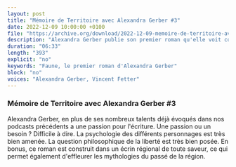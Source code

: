 ```yaml
---
layout: post
title: "Mémoire de Territoire avec Alexandra Gerber #3"
date: 2022-12-09 10:00:00 +0100
file: "https://archive.org/download/2022-12-09-memoire-de-territoire-avec-alexandra-gerber-3/3.mp3"
description: "Alexandra Gerber publie son premier roman qu'elle voit comme une renaissance de sa propre personne. Un roman d'une remarquable qualité."
duration: "06:33" 
length: "393"
explicit: "no" 
keywords: "Faune, le premier roman d'Alexandra Gerber"
block: "no" 
voices: "Alexandra Gerber, Vincent Fetter"
---
```

### Mémoire de Territoire avec Alexandra Gerber #3

Alexandra Gerber, en plus de ses nombreux talents déjà évoqués dans nos podcasts précédents a une passion pour l'écriture. Une passion ou un besoin ? Difficile à dire.
La psychologie des différents personnages est très bien amenée. La question philosophique de la liberté est très bien posée.
En bonus, ce roman est construit dans un écrin régional de toute saveur, ce qui permet également d'effleurer les mythologies du passé de la région.
                    
